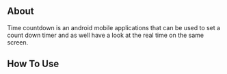 ## About
Time countdown is an android mobile applications that can be used to set a count down timer and as well have a look at the real time on the same screen.

## How To Use

